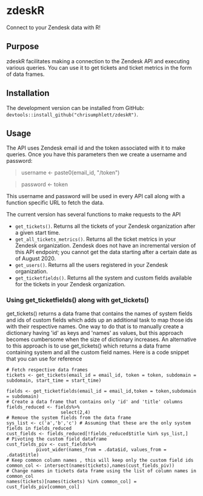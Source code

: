 # zdeskR
Connect to your Zendesk data with R!

## Purpose
zdeskR facilitates making a connection to the Zendesk API and executing various queries. You can use it to get tickets and ticket metrics in the form of data frames.

## Installation
The development version can be installed from GitHub: `devtools::install_github("chrisumphlett/zdeskR")`.

## Usage
The API uses Zendesk email id and the token associated with it to make queries. Once you have this parameters then we create a username and password:

> username <- paste0(email_id, "/token")

> password <- token

This username and password will be used in every API call along with a function specific URL to fetch the data.

The current version has several functions to make requests to the API

* `get_tickets()`. Returns all the tickets of your Zendesk organization after a given start time.
* `get_all_tickets_metrics()`. Returns all the ticket metrics in your Zendesk organization. Zendesk does not have an incremental version of this API endpoint; you cannot get the data starting after a certain date as of August 2020.
* `get_users()`. Returns all the users registered in your Zendesk organization. 
* `get_ticketfields()`. Returns all the system and custom fields available for the tickets in your Zendesk organization. 

### Using get_ticketfields() along with get_tickets()
get_tickets() returns a data frame that contains the names of system fields and ids of custom fields which adds up an additional task to map those ids with their respective names.
One way to do that is to manually create a dictionary having 'id' as keys and 'names' as values, but this approach becomes cumbersome when the size of dictionary increases.
An alternative to this approach is to use get_tickets() which returns a data frame containing system and all the custom field names. 
Here is a code snippet that you can use for reference 

```
# Fetch respective data frames
tickets <- get_tickets(email_id = email_id, token = token, subdomain = subdomain, start_time = start_time)

fields <- get_ticketfields(email_id = email_id,token = token,subdomain = subdomain)
# Create a data frame that contains only 'id' and 'title' columns
fields_reduced <- fields%>%
                    select(2,4)
# Remove the system fields from the data frame
sys_list <- c('a','b','c') # Assuming that these are the only system fields in fields_reduced
cust_fields <- fields_reduced[!fields_reduced$title %in% sys_list,]
# Pivoting the custom field dataframe
cust_fields_piv <- cust_fields%>%
           pivot_wider(names_from = .data$id, values_from = .data$title)
# Keep common column names , this will keep only the custom field ids
common_col <- intersect(names(tickets),names(cust_fields_piv))
# Change names in tickets data frame using the list of column names in common_col
names(tickets)[names(tickets) %in% common_col] = cust_fields_piv[common_col]
